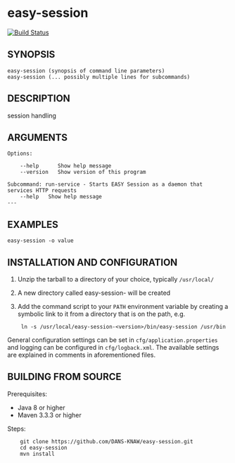 easy-session
===========
[![Build Status](https://travis-ci.org/DANS-KNAW/easy-session.png?branch=master)](https://travis-ci.org/DANS-KNAW/easy-session)

<!-- Remove this comment and extend the descriptions below -->


SYNOPSIS
--------

    easy-session (synopsis of command line parameters)
    easy-session (... possibly multiple lines for subcommands)


DESCRIPTION
-----------

session handling


ARGUMENTS
---------

    Options:

        --help      Show help message
        --version   Show version of this program

    Subcommand: run-service - Starts EASY Session as a daemon that services HTTP requests
        --help   Show help message
    ---

EXAMPLES
--------

    easy-session -o value


INSTALLATION AND CONFIGURATION
------------------------------


1. Unzip the tarball to a directory of your choice, typically `/usr/local/`
2. A new directory called easy-session-<version> will be created
3. Add the command script to your `PATH` environment variable by creating a symbolic link to it from a directory that is
   on the path, e.g. 
   
        ln -s /usr/local/easy-session-<version>/bin/easy-session /usr/bin



General configuration settings can be set in `cfg/application.properties` and logging can be configured
in `cfg/logback.xml`. The available settings are explained in comments in aforementioned files.


BUILDING FROM SOURCE
--------------------

Prerequisites:

* Java 8 or higher
* Maven 3.3.3 or higher

Steps:

        git clone https://github.com/DANS-KNAW/easy-session.git
        cd easy-session
        mvn install
